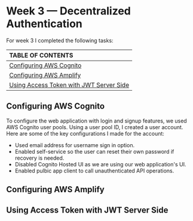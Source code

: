 # Week 3 — Decentralized Authentication

For week 3 I completed the following tasks:

| TABLE OF CONTENTS |
| :-------------- |
| [Configuring AWS Cognito](#configuring-aws-cognito) |
| [Configuring AWS Amplify](#configuring-aws-amplify) |
| [Using Access Token with JWT Server Side](#using-access-token-with-jwt-server-side) |


## Configuring AWS Cognito

To configure the web application with login and signup features, we used AWS Cognito user pools. Using a user pool ID, I created a user account. Here are some of the key configurations I made for the account:

- Used email address for username sign in option.
- Enabled self-service so the user can reset their own password if recovery is needed. 
- Disabled Cognito Hosted UI as we are using our web application's UI.
- Enabled pulbic app client to call unauthenticated API operations.


## Configuring AWS Amplify





## Using Access Token with JWT Server Side
